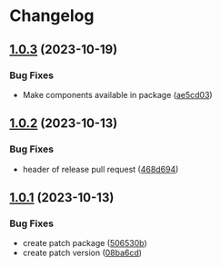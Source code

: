 # Changelog

## [1.0.3](https://github.com/gmtdi/frontend-shared-components/compare/v1.0.2...v1.0.3) (2023-10-19)


### Bug Fixes

* Make components available in package ([ae5cd03](https://github.com/gmtdi/frontend-shared-components/commit/ae5cd0310863b606cb5693ea4e4cc9c8ae69e714))

## [1.0.2](https://github.com/gmtdi/frontend-shared-components/compare/v1.0.1...v1.0.2) (2023-10-13)


### Bug Fixes

* header of release pull request ([468d694](https://github.com/gmtdi/frontend-shared-components/commit/468d69404361f59beb613df0417473b6c1df0a05))

## [1.0.1](https://github.com/gmtdi/frontend-shared-components/compare/v1.0.0...v1.0.1) (2023-10-13)


### Bug Fixes

* create patch package ([506530b](https://github.com/gmtdi/frontend-shared-components/commit/506530b77998ab45e0ff9a4231b7413519ab4e37))
* create patch version ([08ba6cd](https://github.com/gmtdi/frontend-shared-components/commit/08ba6cdc708d90ee58deb8e659f905ead11dfd29))
